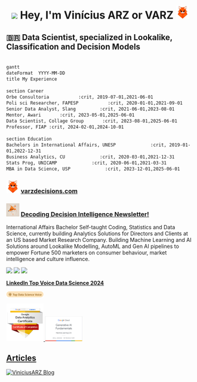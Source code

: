 <div align="center">
    
 # <img src="https://raw.githubusercontent.com/MartinHeinz/MartinHeinz/master/wave.gif" width="42"> Hey, I'm Vinícius ARZ or VARZ <img src="https://github.com/ViniciusARZ/ViniciusARZ/blob/main/brand-images/My%20project-1.png" width="35" height="35" />

</div>

## <span>&#x1f1e7;&#x1f1f7;</span> Data Scientist, specialized in Lookalike, Classification and Decision Models

```mermaid

gantt
dateFormat  YYYY-MM-DD
title My Experience

section Career
Orbe Consultoria           :crit, 2019-07-01,2021-06-01
Poli sci Researcher, FAPESP           :crit, 2020-01-01,2021-09-01
Senior Data Analyst, Slang         :crit, 2021-06-01,2023-08-01
Mentor, Awari       :crit, 2023-05-01,2025-06-01
Data Scientist, Collage Group       :crit, 2023-08-01,2025-06-01
Professor, FIAP :crit, 2024-02-01,2024-10-01

section Education
Bachelors in International Affairs, UNESP             :crit, 2019-01-01,2022-12-31
Business Analytics, CU             :crit, 2020-03-01,2021-12-31
Stats Prog, UNICAMP             :crit, 2020-06-01,2021-03-31
MBA in Data Science, USP             :crit, 2023-12-01,2025-06-01

```

### <img src="https://github.com/ViniciusARZ/ViniciusARZ/blob/main/brand-images/My%20project-1.png" width="35" height="35" /> <a href="https://www.varzdecisions.com/">varzdecisions.com</a>

### <img src="https://github.com/ViniciusARZ/ViniciusARZ/blob/main/brand-images/crapped.png" width="35" height="35" /> <a href="https://viniciusarz.medium.com/subscribe">**Decoding Decision Intelligence Newsletter**!</a> 

International Affairs Bachelor Self-taught Coding, Statistics and Data Science, currently building Analytics Solutions for Directors and Clients at an US based Market Research Company. Building Machine Learning and AI Solutions around Lookalike Modelling, AutoML and Gen AI pipelines to empower Fortune 500 marketers on consumer behaviour, market intelligence and culture influence.
 
<div> 
  <a href = "mailto:btvarz@gmail.com"><img src="https://img.shields.io/badge/-Gmail-%23333?style=for-the-badge&logo=gmail&logoColor=white" target="_blank"></a>
  <a href="https://www.linkedin.com/in/viniciusarz" target="_blank"><img src="https://img.shields.io/badge/-LinkedIn-%230077B5?style=for-the-badge&logo=linkedin&logoColor=white" target="_blank"></a>
  <a href="https://www.varzdecisions.com/" target="_blank"><img src="https://img.shields.io/website-up-down-green-red/http/monip.org.svg" target="_blank">

 <p align="right">

<div align="left">
    <p><strong>LinkedIn Top Voice Data Science 2024</strong></p>
  <img 
    src="https://github.com/ViniciusARZ/ViniciusARZ/blob/main/brand-images/Data Science Top Voice 2024 Vinicius Ramos.png" 
    alt="Top Voice Data Science 2024" 
    width="200px" 
    style="max-width:100px;">
</div>

<a 
   href="https://www.credly.com/badges/f73093e4-3f04-4428-a441-ac7a01735f3a/public_url"
   target="_blank" 
   title="Badge Google Data Analytics Professional Certificate" 
   alt="Google Data Analytics Professional Certificate">
   <img 
      src="https://github.com/ViniciusARZ/ViniciusARZ/blob/main/brand-images/GCC_badge_DA_1000x1000.png"
      alt="Google Data Analytics Professional Certificate"
      width="110px" 
      style="max-width:100px;"
      />
<a 
   href="https://www.cloudskillsboost.google/public_profiles/9af929d6-d7f2-44a9-9060-33057a77a5c0/badges/6011604"
   target="_blank" 
   title="Badge Generative AI Fundamentals" 
   alt="Badge Generative AI Fundamentals">
   <img 
      src="https://github.com/ViniciusARZ/ViniciusARZ/blob/main/brand-images/GenAIBadge.png"
      alt="Badge Generative AI Fundamentals"
      width="150px" 
      style="max-width:100px;"
      />
    
      

## Articles
[![ViniciusARZ Blog](https://github-read-medium.vercel.app/latest?username=viniciusarz&limit=6&theme=shades-of-purple)](https://medium.com/@viniciusarz)
